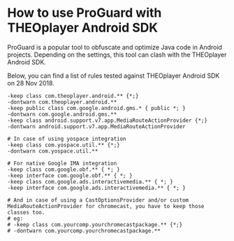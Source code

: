 # How to use ProGuard with THEOplayer Android SDK

ProGuard is a popular tool to obfuscate and optimize Java code in Android projects. Depending on the settings, this tool can clash with the THEOplayer Android SDK.

Below, you can find a list of rules tested against THEOplayer Android SDK on 28 Nov 2018.

```
-keep class com.theoplayer.android.** {*;}
-dontwarn com.theoplayer.android.**
-keep public class com.google.android.gms.* { public *; }
-dontwarn com.google.android.gms.**
-keep class android.support.v7.app.MediaRouteActionProvider {*;}
-dontwarn android.support.v7.app.MediaRouteActionProvider

# In case of using yospace integration
-keep class com.yospace.util.** {*;}
-dontwarn com.yospace.util.**

# For native Google IMA integration
-keep class com.google.obf.** { *; }
-keep interface com.google.obf.** { *; }
-keep class com.google.ads.interactivemedia.** { *; }
-keep interface com.google.ads.interactivemedia.** { *; }

# And in case of using a CastOptionsProvider and/or custom MediaRouteActionProvider for chromecast, you have to keep those classes too.
# eg:
# -keep class com.yourcomp.yourchromecastpackage.** {*;}
# -dontwarn com.yourcomp.yourchromecastpackage.**
```
